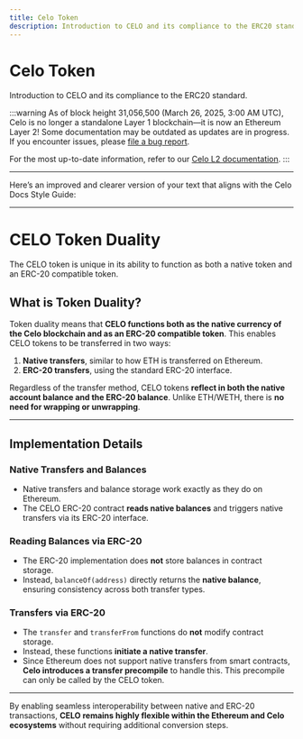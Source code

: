 ```yaml
---
title: Celo Token
description: Introduction to CELO and its compliance to the ERC20 standard.
---
```


# Celo Token

Introduction to CELO and its compliance to the ERC20 standard.

:::warning
As of block height 31,056,500 (March 26, 2025, 3:00 AM UTC), Celo is no longer a standalone Layer 1 blockchain—it is now an Ethereum Layer 2!
Some documentation may be outdated as updates are in progress. If you encounter issues, please [file a bug report](https://github.com/celo-org/docs/issues/new/choose).

For the most up-to-date information, refer to our [Celo L2 documentation](https://docs.celo.org/cel2).
:::

---
Here’s an improved and clearer version of your text that aligns with the Celo Docs Style Guide:

---

# CELO Token Duality

The CELO token is unique in its ability to function as both a native token and an ERC-20 compatible token.

## What is Token Duality?

Token duality means that **CELO functions both as the native currency of the Celo blockchain and as an ERC-20 compatible token**. This enables CELO tokens to be transferred in two ways:

1. **Native transfers**, similar to how ETH is transferred on Ethereum.
2. **ERC-20 transfers**, using the standard ERC-20 interface.

Regardless of the transfer method, CELO tokens **reflect in both the native account balance and the ERC-20 balance**. Unlike ETH/WETH, there is **no need for wrapping or unwrapping**.

---

## Implementation Details

### **Native Transfers and Balances**
- Native transfers and balance storage work exactly as they do on Ethereum.
- The CELO ERC-20 contract **reads native balances** and triggers native transfers via its ERC-20 interface.

### **Reading Balances via ERC-20**
- The ERC-20 implementation does **not** store balances in contract storage.
- Instead, `balanceOf(address)` directly returns the **native balance**, ensuring consistency across both transfer types.

### **Transfers via ERC-20**
- The `transfer` and `transferFrom` functions do **not** modify contract storage.
- Instead, these functions **initiate a native transfer**.
- Since Ethereum does not support native transfers from smart contracts, **Celo introduces a transfer precompile** to handle this. This precompile can only be called by the CELO token.

---

By enabling seamless interoperability between native and ERC-20 transactions, **CELO remains highly flexible within the Ethereum and Celo ecosystems** without requiring additional conversion steps.

